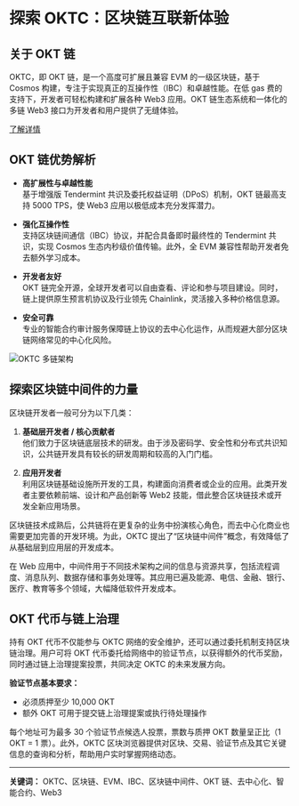 # 探索 OKTC：区块链互联新体验

## 关于 OKT 链

OKTC，即 OKT 链，是一个高度可扩展且兼容 EVM 的一级区块链，基于 Cosmos 构建，专注于实现真正的互操作性（IBC）和卓越性能。在低 gas 费的支持下，开发者可轻松构建和扩展各种 Web3 应用。OKT 链生态系统和一体化的多链 Web3 接口为开发者和用户提供了无缝体验。

[了解详情](https://bit.ly/OKXe)

## OKT 链优势解析

- **高扩展性与卓越性能**  
  基于增强版 Tendermint 共识及委托权益证明（DPoS）机制，OKT 链最高支持 5000 TPS，使 Web3 应用以极低成本充分发挥潜力。

- **强化互操作性**  
  支持区块链间通信（IBC）协议，并配合具备即时最终性的 Tendermint 共识，实现 Cosmos 生态内秒级价值传输。此外，全 EVM 兼容性帮助开发者免去额外学习成本。

- **开发者友好**  
  OKT 链完全开源，全球开发者可以自由查看、评论和参与项目建设。同时，链上提供原生预言机协议及行业领先 Chainlink，灵活接入多种价格信息源。

- **安全可靠**  
  专业的智能合约审计服务保障链上协议的去中心化运作，从而规避大部分区块链网络常见的中心化风险。

![OKTC 多链架构](OKTC_multichain_framework.png)

## 探索区块链中间件的力量

区块链开发者一般可分为以下几类：

1. **基础层开发者 / 核心贡献者**  
   他们致力于区块链底层技术的研发。由于涉及密码学、安全性和分布式共识知识，公共链开发具有较长的研发周期和较高的入门门槛。

2. **应用开发者**  
   利用区块链基础设施所开发的工具，构建面向消费者或企业的应用。此类开发者主要依赖前端、设计和产品创新等 Web2 技能，借此整合区块链技术或开发全新应用场景。

区块链技术成熟后，公共链将在更复杂的业务中扮演核心角色，而去中心化商业也需要更加完善的开发环境。为此，OKTC 提出了“区块链中间件”概念，有效降低了从基础层到应用层的开发成本。

在 Web 应用中，中间件用于不同技术架构之间的信息与资源共享，包括流程调度、消息队列、数据存储和事务处理等。其应用已遍及能源、电信、金融、银行、医疗、教育等多个领域，大幅降低软件开发成本。

## OKT 代币与链上治理

持有 OKT 代币不仅能参与 OKTC 网络的安全维护，还可以通过委托机制支持区块链治理。用户可将 OKT 代币委托给网络中的验证节点，以获得额外的代币奖励，同时通过链上治理提案投票，共同决定 OKTC 的未来发展方向。

**验证节点基本要求：**

- 必须质押至少 10,000 OKT  
- 额外 OKT 可用于提交链上治理提案或执行待处理操作

每个地址可为最多 30 个验证节点候选人投票，票数与质押 OKT 数量呈正比（1 OKT = 1 票）。此外，OKTC 区块浏览器提供对区块、交易、验证节点及其它关键信息的查询和分析，帮助用户实时掌握网络动态。

----

**关键词：** OKTC、区块链、EVM、IBC、区块链中间件、OKT 链、去中心化、智能合约、Web3